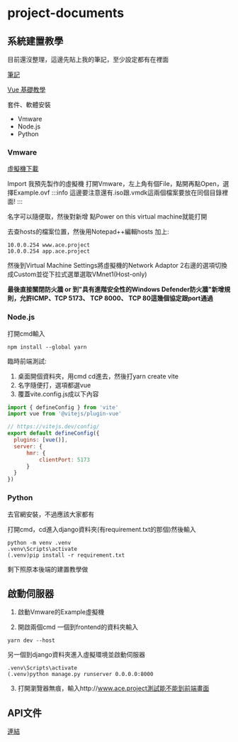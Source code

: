 # project-documents

## 系統建置教學
目前還沒整理，這邊先貼上我的筆記，至少設定都有在裡面

[筆記](https://hackmd.io/@m7FAYRfQTyesN05dgdeZEQ/r1LPP44ic)

[Vue 基礎教學](https://hackmd.io/@m7FAYRfQTyesN05dgdeZEQ/rylrDdI65)

套件、軟體安裝
- Vmware 
- Node.js
- Python

### Vmware

[虛擬機下載](https://drive.google.com/drive/folders/1LBmr6xDJ-u_DqRpzv2hRH0HRg9yyY5lx?usp=sharing)

Import 我預先製作的虛擬機
打開Vmware，左上角有個File，點開再點Open，選擇Example.ovf
:::info
這邊要注意還有.iso跟.vmdk這兩個檔案要放在同個目錄裡面!
:::

名字可以隨便取，然後對新增
點Power on this virtual machine就能打開

去查hosts的檔案位置，然後用Notepad++編輯hosts
加上:
```
10.0.0.254 www.ace.project
10.0.0.254 app.ace.project
```
然後到Virtual Machine Settings將虛擬機的Network Adaptor 2右邊的選項切換成Custom並從下拉式選單選取VMnet1(Host-only)

**最後直接關閉防火牆 or 到"具有進階安全性的Windows Defender防火牆"新增規則，允許ICMP、TCP 5173、 TCP 8000、 TCP 80這幾個協定跟port通過**


### Node.js
打開cmd輸入
```
npm install --global yarn
```

臨時前端測試:
1. 桌面開個資料夾，用cmd cd進去，然後打yarn create vite
2. 名字隨便打，選項都選vue
3. 覆蓋vite.config.js成以下內容
```javascript
import { defineConfig } from 'vite'
import vue from '@vitejs/plugin-vue'

// https://vitejs.dev/config/
export default defineConfig({
  plugins: [vue()],
  server: {
	  hmr: {
		  clientPort: 5173
	  }
  }
})
```


### Python
去官網安裝，不過應該大家都有

打開cmd，cd進入django資料夾(有requirement.txt的那個)然後輸入
```
python -m venv .venv
.venv\Scripts\activate
(.venv)pip install -r requirement.txt
```

剩下照原本後端的建置教學做

## 啟動伺服器

1. 啟動Vmware的Example虛擬機

2. 開啟兩個cmd
一個到frontend的資料夾輸入
```
yarn dev --host
```
另一個到django資料夾進入虛擬環境並啟動伺服器
```
.venv\Scripts\activate
(.venv)python manage.py runserver 0.0.0.0:8000
```

3. 打開瀏覽器無痕，輸入http://www.ace.project測試能不能到前端畫面


## API文件
[連結](https://hackmd.io/@m7FAYRfQTyesN05dgdeZEQ/S1EjOVCpe)
 